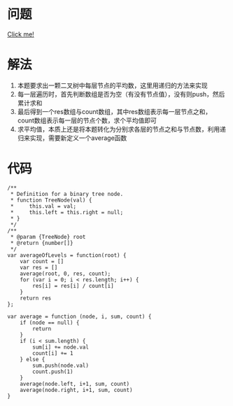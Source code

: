 # 问题
[Click me!](https://leetcode.com/problems/average-of-levels-in-binary-tree/description/)
# 解法
1. 本题要求出一颗二叉树中每层节点的平均数，这里用递归的方法来实现
2. 每一层遍历时，首先判断数组是否为空（有没有节点值），没有则push，然后累计求和
3. 最后得到一个res数组与count数组，其中res数组表示每一层节点之和，count数组表示每一层的节点个数，求个平均值即可
4. 求平均值，本质上还是将本题转化为分别求各层的节点之和与节点数，利用递归来实现，需要新定义一个average函数
# 代码
```
/**
 * Definition for a binary tree node.
 * function TreeNode(val) {
 *     this.val = val;
 *     this.left = this.right = null;
 * }
 */
/**
 * @param {TreeNode} root
 * @return {number[]}
 */
var averageOfLevels = function(root) {
    var count = []
    var res = []
    average(root, 0, res, count);
    for (var i = 0; i < res.length; i++) {
        res[i] = res[i] / count[i]
    }
    return res
};

var average = function (node, i, sum, count) {
    if (node == null) {
        return
    }
    if (i < sum.length) {
        sum[i] += node.val
        count[i] += 1
    } else {
        sum.push(node.val)
        count.push(1)
    }
    average(node.left, i+1, sum, count)
    average(node.right, i+1, sum, count)
}
```
